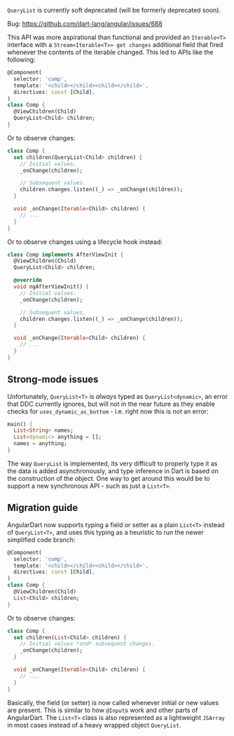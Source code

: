 `QueryList` is currently soft deprecated (will be formerly deprecated soon).

Bug: https://github.com/dart-lang/angular/issues/688

This API was more aspirational than functional and provided an `Iterable<T>`
interface with a `Stream<Iterable<T>> get changes` additional field that fired
whenever the contents of the iterable changed. This led to APIs like the
following:

```dart
@Component(
  selector: 'comp',
  template: '<child></child><child></child>',
  directives: const [Child],
)
class Comp {
  @ViewChildren(Child)
  QueryList<Child> children;
}
```

Or to observe changes:

```dart
class Comp {
  set children(QueryList<Child> children) {
    // Initial values.
    _onChange(children);

    // Subsequent values.
    children.changes.listen((_) => _onChange(children));
  }

  void _onChange(Iterable<Child> children) {
    // ...
  }
}
```

Or to observe changes using a lifecycle hook instead:

```dart
class Comp implements AfterViewInit {
  @ViewChildren(Child)
  QueryList<Child> children;

  @override
  void ngAfterViewInit() {
    // Initial values.
    _onChange(children);

    // Subsequent values.
    children.changes.listen((_) => _onChange(children));
  }

  void _onChange(Iterable<Child> children) {
    // ...
  }
}
```

## Strong-mode issues

Unfortunately, `QueryList<T>` is _always_ typed as `QueryList<dynamic>`, an
error that DDC currently ignores, but will not in the near future as they
enable checks for `uses_dynamic_as_bottom` - i.e. right now this is _not_ an
error:

```dart
main() {
  List<String> names;
  List<dynamic> anything = [];
  names = anything;
}
```

The way `QueryList` is implemented, its very difficult to properly type it as
the data is added asynchronously, and type inference in Dart is based on the
construction of the object. One way to get around this would be to support a
new synchronous API - such as just a `List<T>`.

## Migration guide

AngularDart now supports typing a field or setter as a plain `List<T>` instead
of `QueryList<T>`, and uses this typing as a heuristic to run the newer
simplified code branch:

```dart
@Component(
  selector: 'comp',
  template: '<child></child><child></child>',
  directives: const [Child],
)
class Comp {
  @ViewChildren(Child)
  List<Child> children;
}
```

Or to observe changes:

```dart
class Comp {
  set children(List<Child> children) {
    // Initial values *and* subsequent changes.
    _onChange(children);
  }

  void _onChange(Iterable<Child> children) {
    // ...
  }
}
```

Basically, the field (or setter) is now called whenever initial or new values
are present. This is similar to how `@Input`s work and other parts of
AngularDart. The `List<T>` class is also represented as a lightweight `JSArray`
in most cases instead of a heavy wrapped object `QueryList`.
